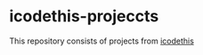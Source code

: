 # icodethis-projeccts
This repository consists of projects from [icodethis](https://icodethis.com/)
